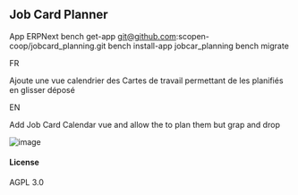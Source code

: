 ## Job Card Planner
App ERPNext
bench get-app git@github.com:scopen-coop/jobcard_planning.git
bench install-app jobcar_planning
bench migrate

FR

Ajoute une vue calendrier des Cartes de travail permettant de les planifiés en glisser déposé

EN

Add Job Card Calendar vue and allow the to plan them but grap and drop

![image](https://user-images.githubusercontent.com/1050053/173192435-2a46ee70-080a-4175-8120-b3eaa870928e.png)



#### License

AGPL 3.0
